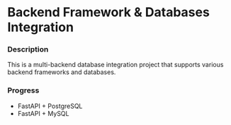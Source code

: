 # Backend Framework & Databases Integration

### Description

This is a multi-backend database integration project that supports various backend frameworks and databases.

### Progress

- FastAPI + PostgreSQL
- FastAPI + MySQL